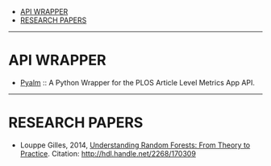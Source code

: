 * [API WRAPPER](#api-wrapper)
* [RESEARCH PAPERS](#research-papers)

----

# API WRAPPER
* [Pyalm](https://github.com/articlemetrics/pyalm) :: A Python Wrapper for the PLOS Article Level Metrics App API.

----

# RESEARCH PAPERS

*  Louppe Gilles, 2014, [Understanding Random Forests: From Theory to Practice](http://orbi.ulg.ac.be/handle/2268/170309). Citation: http://hdl.handle.net/2268/170309

